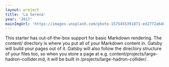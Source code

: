 ```yaml
---
layout: project
title: 'La Serena'
year: '2017'
mainImgUrl: 'https://images.unsplash.com/photo-1575455391871-ed2772a64846?ixlib=rb-1.2.1&ixid=eyJhcHBfaWQiOjEyMDd9&auto=format&fit=crop&w=1350&q=80'
---
```


This starter has out-of-the-box support for basic Markdown rendering. The content/ directory is where you put all of your Markdown content in. Gatsby will build your pages out of it. Gatsby will also follow the directory structure of your files too, so when you store a page at e.g. content/projects/large-hadron-collider.md, it will be built in /projects/large-hadron-collider/.
